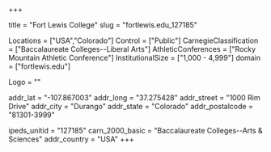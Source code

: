 
+++

title = "Fort Lewis College"
slug = "fortlewis.edu_127185"

Locations = ["USA","Colorado"]
Control = ["Public"]
CarnegieClassification = ["Baccalaureate Colleges--Liberal Arts"]
AthleticConferences = ["Rocky Mountain Athletic Conference"]
InstitutionalSize = ["1,000 - 4,999"]
domain = ["fortlewis.edu"]

Logo = ""

addr_lat = "-107.867003"
addr_long = "37.275428"
addr_street = "1000 Rim Drive"
addr_city = "Durango"
addr_state = "Colorado"
addr_postalcode = "81301-3999"

ipeds_unitid = "127185"
carn_2000_basic = "Baccalaureate Colleges--Arts & Sciences"
addr_country = "USA"
+++
    
